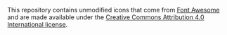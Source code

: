 This repository contains unmodified icons that come from [Font Awesome](https://fontawesome.com/) and are made available under the [Creative Commons Attribution 4.0 International license](https://fontawesome.com/license).